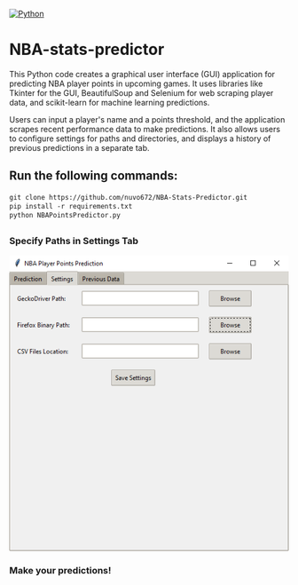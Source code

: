 
[![Python](https://img.shields.io/badge/Python-%E2%89%A5%203.6-yellow.svg)](https://www.python.org/) 

# NBA-stats-predictor


This Python code creates a graphical user interface (GUI) application for predicting NBA player points in upcoming games. It uses libraries like Tkinter for the GUI, BeautifulSoup and Selenium for web scraping player data, and scikit-learn for machine learning predictions. 

Users can input a player's name and a points threshold, and the application scrapes recent performance data to make predictions. It also allows users to configure settings for paths and directories, and displays a history of previous predictions in a separate tab.

## Run the following commands:
```
git clone https://github.com/nuvo672/NBA-Stats-Predictor.git
pip install -r requirements.txt
python NBAPointsPredictor.py
```

## 

### Specify Paths in Settings Tab
![image](https://raw.githubusercontent.com/nuvo672/NBA-Stats-Predictor/main/imgs/image.png)
### Make your predictions!
